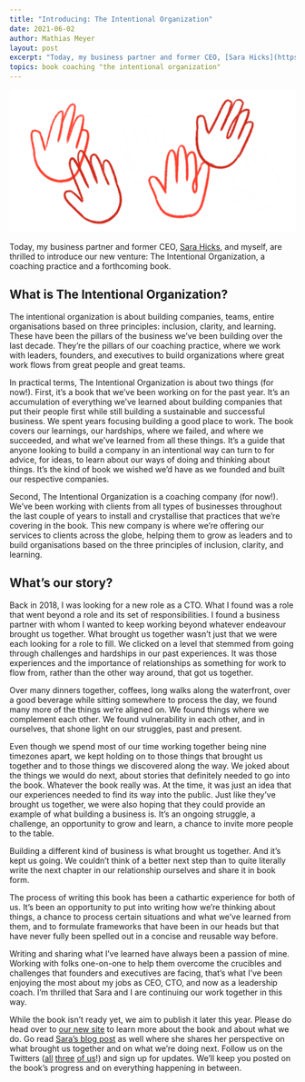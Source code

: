 ```yaml
---
title: "Introducing: The Intentional Organization"
date: 2021-06-02
author: Mathias Meyer
layout: post
excerpt: "Today, my business partner and former CEO, [Sara Hicks](https://twitter.com/saralouhicks), and myself, are thrilled to introduce our new venture: The Intentional Organization, a coaching practice and a forthcoming book. Learn about our story and what we're building! ![](/images/tio-all-hands.png)"
topics: book coaching "the intentional organization"
---
```

![](/images/tio-all-hands.png)

Today, my business partner and former CEO, [Sara Hicks](https://twitter.com/saralouhicks), and myself, are thrilled to introduce our new venture: The Intentional Organization, a coaching practice and a forthcoming book.

## What is The Intentional Organization?

The intentional organization is about building companies, teams, entire organisations based on three principles: inclusion, clarity, and learning. These have been the pillars of the business we’ve been building over the last decade. They’re the pillars of our coaching practice, where we work with leaders, founders, and executives to build organizations where great work flows from great people and great teams.

In practical terms, The Intentional Organization is about two things (for now!). First, it’s a book that we’ve been working on for the past year. It’s an accumulation of everything we’ve learned about building companies that put their people first while still building a sustainable and successful business. We spent years focusing building a good place to work. The book covers our learnings, our hardships, where we failed, and where we succeeded, and what we’ve learned from all these things. It’s a guide that anyone looking to build a company in an intentional way can turn to for advice, for ideas, to learn about our ways of doing and thinking about things. It’s the kind of book we wished we’d have as we founded and built our respective companies.

Second, The Intentional Organization is a coaching company (for now!). We’ve been working with clients from all types of businesses throughout the last couple of years to install and crystallise that practices that we’re covering in the book. This new company is where we’re offering our services to clients across the globe, helping them to grow as leaders and to build organisations based on the three principles of inclusion, clarity, and learning.

## What’s our story?

Back in 2018, I was looking for a new role as a CTO. What I found was a role that went beyond a role and its set of responsibilities. I found a business partner with whom I wanted to keep working beyond whatever endeavour brought us together. What brought us together wasn’t just that we were each looking for a role to fill. We clicked on a level that stemmed from going through challenges and hardships in our past experiences. It was those experiences and the importance of relationships as something for work to flow from, rather than the other way around, that got us together.

Over many dinners together, coffees, long walks along the waterfront, over a good beverage while sitting somewhere to process the day, we found many more of the things we’re aligned on. We found things where we complement each other. We found vulnerability in each other, and in ourselves, that shone light on our struggles, past and present.

Even though we spend most of our time working together being nine timezones apart, we kept holding on to those things that brought us together and to those things we discovered along the way. We joked about the things we would do next, about stories that definitely needed to go into the book. Whatever the book really was. At the time, it was just an idea that our experiences needed to find its way into the public. Just like they’ve brought us together, we were also hoping that they could provide an example of what building a business is. It’s an ongoing struggle, a challenge, an opportunity to grow and learn, a chance to invite more people to the table.

Building a different kind of business is what brought us together. And it’s kept us going. We couldn’t think of a better next step than to quite literally write the next chapter in our relationship ourselves and share it in book form.

The process of writing this book has been a cathartic experience for both of us. It’s been an opportunity to put into writing how we’re thinking about things, a chance to process certain situations and what we’ve learned from them, and to formulate frameworks that have been in our heads but that have never fully been spelled out in a concise and reusable way before.

Writing and sharing what I’ve learned have always been a passion of mine. Working with folks one-on-one to help them overcome the crucibles and challenges that founders and executives are facing, that’s what I’ve been enjoying the most about my jobs as CEO, CTO, and now as a leadership coach. I’m thrilled that Sara and I are continuing our work together in this way.

While the book isn’t ready yet, we aim to publish it later this year. Please do head over to [our new site](https://intentionalorganization.com/) to learn more about the book and about what we do. Go read [Sara’s blog post]() as well where she shares her perspective on what brought us together and on what we’re doing next. Follow us on the Twitters ([all](https://twitter.com/intentional_org) [three](https://twitter.com/saralouhicks) [of us](https://twitter.com/roidrage)!) and sign up for updates. We’ll keep you posted on the book’s progress and on everything happening in between.
